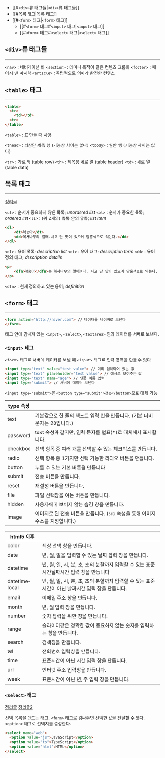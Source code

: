 - [[#`<div>`류 태그들|`<div>`류 태그들]]
- [[#목록 태그|목록 태그]]
- [[#`<form>` 태그|`<form>` 태그]]
	- [[#`<form>` 태그#`<input>` 태그|`<input>` 태그]]
	- [[#`<form>` 태그#`<select>` 태그|`<select>` 태그]]



## `<div>`류 태그들
<hr>

`<nav>` : 네비게이션 바
`<section>` : 테마나 목적이 같은 컨텐츠 그룹화
`<footer>` : 페이지 맨 마지막
`<article>` : 독립적으로 의미가 완전한 컨텐츠


## `<table>` 태그
<hr>

```html
<table>
  <tr>
    <td></td>
  <tr>
</table>
```

`<table>` : 표 만들 때 사용 

`<thead>` : 최상단 제목 행 (기능상 차이는 없다)
`<tbody>` : 일반 행 (기능상 차이는 없다)

`<tr>` : 가로 행 (table row)
`<th>` : 제목용 세로 열 (table header)
`<td>` : 세로 열 (table data)


## 목록 태그
<hr>

[정리글](https://juheeexx.tistory.com/13)

`<ul>` : 순서가 중요하지 않은 목록; *unordered list*
`<ol>` : 순서가 중요한 목록; *ordered list*
	`<li>` : (위 2개의) 목록 안의 항목; *list item*


``` html
<dl> 
	<dt>복숭아</dt> 
	<dd>복사나무의 열매.시고 단 맛이 있으며 담홍색으로 익는다.</dd> 
</dl>
```

`<dl>` : 용어 목록; *description list*
	`<dt>` : 용어 태그; *description term*
	`<dd>` : 용어 정의 태그; *description details*


``` html
<p> 
	<dfn>복숭아</dfn>는 복사나무의 열매이다. 시고 단 맛이 있으며 담홍색으로 익는다. 
</p>
```

`<dfn>` : 현재 정의하고 있는 용어; *definition*


## `<form>` 태그
<hr>

```html
<form action="http://naver.com"> // 데이터를 네이버로 보낸다
</form>
```

태그 안에 감싸져 있는 `<input>`, `<select>`, `<textarea>` 안의 데이터를 서버로 보낸다.

### `<input>` 태그

`<form>` 태그로 서버에 데이터를 보낼 때 `<input>` 태그로 입력 영역을 만들 수 있다.

```html
<input type="text" value="test value"> // 미리 입력되어 있는 값
<input type="text" placeholder="test value"> // 예시로 보여주는 값
<input type="text" name="age"> // 인풋 이름 입력
<input type="submit"> // 서버에 데이터 보낸다
```
`<input type="submit">`은 `<button type="submit">전송</button>`으로 대체 가능

| type 속성  |                                                 |
| -------- | ----------------------------------------------- |
| text     | 기본값으로 한 줄의 텍스트 입력 칸을 만듭니다. (기본 너비 문자는 20입니다.)   |
| password | text 속성과 같지만, 입력 문자를 별표(*)로 대체해서 표시합니다.         |
| checkbox | 선택 항목 중 여러 개를 선택할 수 있는 체크박스를 만듭니다.              |
| radio    | 선택 항목 중 1가지만 선택 가능한 라디오 버튼을 만듭니다.               |
| button   | 누를 수 있는 기본 버튼을 만듭니다.                            |
| submit   | 전송 버튼을 만듭니다.                                    |
| reset    | 재설정 버튼을 만듭니다.                                   |
| file     | 파일 선택창을 여는 버튼을 만듭니다.                            |
| hidden   | 사용자에게 보이지 않는 숨김 창을 만듭니다.                        |
| image    | 이미지로 된 전송 버튼을 만듭니다. (src 속성을 통해 이미지 주소를 지정합니다.) |

| html5 이후       |                                                              |
| -------------- | ------------------------------------------------------------ |
| color          | 색상 선택 창을 만듭니다.                                               |
| date           | 년, 월, 일을 입력할 수 있는 날짜 입력 창을 만듭니다.                             |
| datetime       | 년, 월, 일, 시, 분, 초, 초의 분할까지 입력할 수 있는 표준시간날짜시간 입력 창을 만듭니다.      |
| datetime-local | 년, 월, 일, 시, 분, 초, 초의 분할까지 입력할 수 있는 표준시간이 아닌 날짜시간 입력 창을 만듭니다. |
| email          | 이메일 주소 창을 만듭니다.                                              |
| month          | 년, 월 입력 창을 만듭니다.                                             |
| number         | 숫자 입력을 위한 창을 만듭니다.                                           |
| range          | 슬라이더같은 정확한 값이 중요하지 않는 숫자를 입력하는 창을 만듭니다.                      |
| search         | 검색창을 만듭니다.                                                   |
| tel            | 전화번호 입력창을 만듭니다.                                              |
| time           | 표준시간이 아닌 시간 입력 창을 만듭니다.                                      |
| url            | 인터넷 주소 입력창을 만듭니다.                                            |
| week           | 표준시간이 아닌 년, 주 입력 창을 만듭니다.                                    |

### `<select>` 태그

[정리글](https://thrillfighter.tistory.com/572)
[정리글2](https://batcave.tistory.com/69)

선택 목록을 만드는 태그. `<form>` 태그로 감싸주면 선택한 값을 전달할 수 있다.
`<option>` 태그로 선택지를 설정한다.

```html
<select name="web">
  <option value="js">JavaScript</option>
  <option value="ts">TypeScript</option>
  <option value="html">HTML</option>
</select>
```


